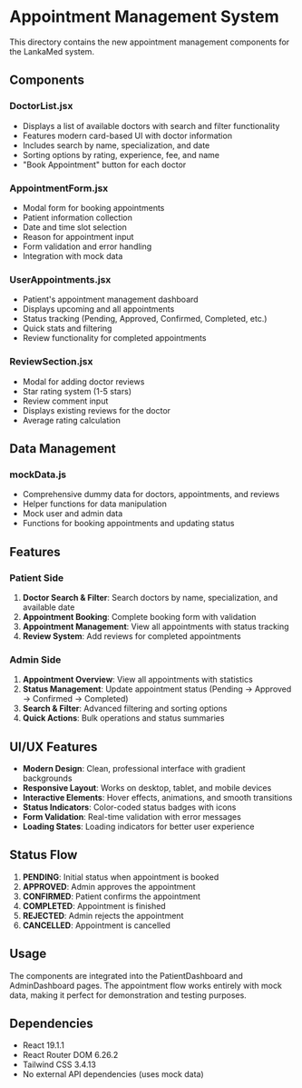 # Appointment Management System

This directory contains the new appointment management components for the LankaMed system.

## Components

### DoctorList.jsx
- Displays a list of available doctors with search and filter functionality
- Features modern card-based UI with doctor information
- Includes search by name, specialization, and date
- Sorting options by rating, experience, fee, and name
- "Book Appointment" button for each doctor

### AppointmentForm.jsx
- Modal form for booking appointments
- Patient information collection
- Date and time slot selection
- Reason for appointment input
- Form validation and error handling
- Integration with mock data

### UserAppointments.jsx
- Patient's appointment management dashboard
- Displays upcoming and all appointments
- Status tracking (Pending, Approved, Confirmed, Completed, etc.)
- Quick stats and filtering
- Review functionality for completed appointments

### ReviewSection.jsx
- Modal for adding doctor reviews
- Star rating system (1-5 stars)
- Review comment input
- Displays existing reviews for the doctor
- Average rating calculation

## Data Management

### mockData.js
- Comprehensive dummy data for doctors, appointments, and reviews
- Helper functions for data manipulation
- Mock user and admin data
- Functions for booking appointments and updating status

## Features

### Patient Side
1. **Doctor Search & Filter**: Search doctors by name, specialization, and available date
2. **Appointment Booking**: Complete booking form with validation
3. **Appointment Management**: View all appointments with status tracking
4. **Review System**: Add reviews for completed appointments

### Admin Side
1. **Appointment Overview**: View all appointments with statistics
2. **Status Management**: Update appointment status (Pending → Approved → Confirmed → Completed)
3. **Search & Filter**: Advanced filtering and sorting options
4. **Quick Actions**: Bulk operations and status summaries

## UI/UX Features

- **Modern Design**: Clean, professional interface with gradient backgrounds
- **Responsive Layout**: Works on desktop, tablet, and mobile devices
- **Interactive Elements**: Hover effects, animations, and smooth transitions
- **Status Indicators**: Color-coded status badges with icons
- **Form Validation**: Real-time validation with error messages
- **Loading States**: Loading indicators for better user experience

## Status Flow

1. **PENDING**: Initial status when appointment is booked
2. **APPROVED**: Admin approves the appointment
3. **CONFIRMED**: Patient confirms the appointment
4. **COMPLETED**: Appointment is finished
5. **REJECTED**: Admin rejects the appointment
6. **CANCELLED**: Appointment is cancelled

## Usage

The components are integrated into the PatientDashboard and AdminDashboard pages. The appointment flow works entirely with mock data, making it perfect for demonstration and testing purposes.

## Dependencies

- React 19.1.1
- React Router DOM 6.26.2
- Tailwind CSS 3.4.13
- No external API dependencies (uses mock data)
